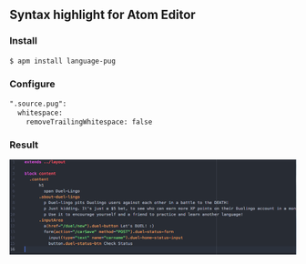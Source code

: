 ## Syntax highlight for Atom Editor
### Install
```
$ apm install language-pug
```
### Configure
```
".source.pug":
  whitespace:
    removeTrailingWhitespace: false
```
### Result
![](https://github.com/mothcar/common/blob/master/images/pug.png)


